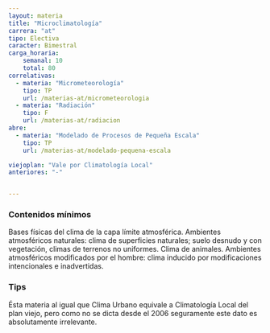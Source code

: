 ```yaml
---
layout: materia
title: "Microclimatología"
carrera: "at"
tipo: Electiva
caracter: Bimestral
carga_horaria: 
    semanal: 10
    total: 80
correlativas:
  - materia: "Micrometeorología"
    tipo: TP
    url: /materias-at/micrometeorologia
  - materia: "Radiación"
    tipo: F
    url: /materias-at/radiacion
abre:
  - materia: "Modelado de Procesos de Pequeña Escala"
    tipo: TP
    url: /materias-at/modelado-pequena-escala

viejoplan: "Vale por Climatología Local"
anteriores: "-"


---
```


### Contenidos mínimos
Bases físicas del clima de la capa límite atmosférica. Ambientes atmosféricos naturales: clima de superficies naturales; suelo desnudo y con vegetación,  climas de terrenos no uniformes. Clima de animales. Ambientes atmosféricos modificados por el hombre: clima inducido por modificaciones intencionales e inadvertidas.

### Tips
Ésta materia al igual que Clima Urbano equivale a Climatología Local del plan viejo, pero como no se dicta desde el 2006 seguramente este dato es absolutamente irrelevante.